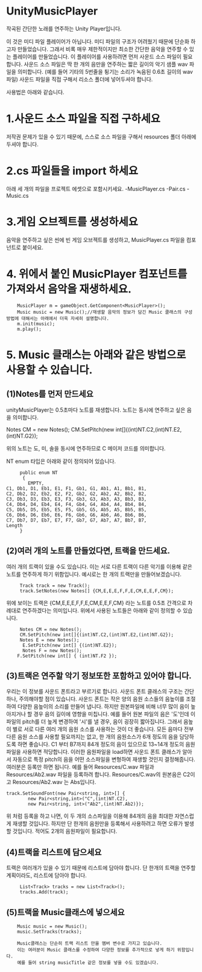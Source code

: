 # UnityMusicPlayer
작곡된 간단한 노래를 연주하는 Unity Player입니다.

이 것은 미디 파일 플레이어가 아닙니다. 미디 파일의 구조가 어려웠기 때문에 단순화 하고자 만들었습니다.
그래서 비록 매우 제한적이지만 최소한 간단한 음악을 연주할 수 있는 플레이어를 만들었습니다.
이 플레이어를 사용하려면 먼저 사운드 소스 파일이 필요합니다.
사운드 소스 파일은 딱 한 개의 음만을 연주하는 짧은 길이의 악기 샘플 wav 파일을 의미합니다.
(예를 들어 기타의 5번줄을 튕기는 소리가 녹음된 0.6초 길이의 wav 파일)
사운드 파일을 직접 구해서 리소스 폴더에 넣어두셔야 합니다.

사용법은 아래와 같습니다.

# 1.사운드 소스 파일을 직접 구하세요
저작권 문제가 있을 수 있기 때문에, 스스로 소스 파일을 구해서 resources 폴더 아래에 두셔야 합니다.


# 2.cs 파일들을 import 하세요
아래 세 개의 파일을 프로젝트 에셋으로 포함시키세요.
-MusicPlayer.cs
-Pair.cs
-Music.cs

# 3.게임 오브젝트를 생성하세요
음악을 연주하고 싶은 씬에 빈 게임 오브젝트를 생성하고, MusicPlayer.cs 파일을 컴포넌트로 붙이세요.

# 4. 위에서 붙인 MusicPlayer 컴포넌트를 가져와서 음악을 재생하세요.

        MusicPlayer m = gameObject.GetComponent<MusicPlayer>();
        Music music = new Music();//재생할 음악의 정보가 담긴 Music 클래스의 구성방법에 대해서는 아래에서 더욱 자세히 설명합니다.
        m.init(music);
        m.play();
        
# 5. Music 클래스는 아래와 같은 방법으로 사용할 수 있습니다.
## (1)Notes를 먼저 만드세요
  unityMusicPlayer는 0.5초마다 노트를 재생합니다. 노트는 동시에 연주하고 싶은 음을 의미합니다.
  
  Notes CM = new Notes();
  CM.SetPitch(new int[]{(int)NT.C2,(int)NT.E2,(int)NT.G2});
  
  위의 노트는 도, 미, 솔을 동시에 연주하므로 C 메이저 코드를 의미합니다.
  
  NT enum 타입은 아래와 같이 정의되어 있습니다.
  
         public enum NT
          {
            EMPTY,
    C1, Db1, D1, Eb1, E1, F1, Gb1, G1, Ab1, A1, Bb1, B1,
    C2, Db2, D2, Eb2, E2, F2, Gb2, G2, Ab2, A2, Bb2, B2,
    C3, Db3, D3, Eb3, E3, F3, Gb3, G3, Ab3, A3, Bb3, B3,
    C4, Db4, D4, Eb4, E4, F4, Gb4, G4, Ab4, A4, Bb4, B4,
    C5, Db5, D5, Eb5, E5, F5, Gb5, G5, Ab5, A5, Bb5, B5,
    C6, Db6, D6, Eb6, E6, F6, Gb6, G6, Ab6, A6, Bb6, B6,
    C7, Db7, D7, Eb7, E7, F7, Gb7, G7, Ab7, A7, Bb7, B7,
    Length
         }
  
## (2)여러 개의 노트를 만들었다면, 트랙을 만드세요.
  여러 개의 트랙이 있을 수도 있습니다. 이는 서로 다른 트랙이 다른 악기를 이용해 같은 노트를 연주하게 하기 위함입니다.
  예시로는 한 개의 트랙만을 만들어보겠습니다.
  
         Track track = new Track();
         track.SetNotes(new Notes[] {CM,E,E,E,F,F,E,CM,E,E,F,CM});
  
  위에 보이는 트랙은  {CM,E,E,E,F,F,E,CM,E,E,F,CM} 라는 노트를 0.5초 간격으로 차례대로 연주하겠다는 의미입니다.
  위에서 사용된 노트들은 아래와 같이 정의할 수 있습니다.
  
         Notes CM = new Notes();
         CM.SetPitch(new int[]{(int)NT.C2,(int)NT.E2,(int)NT.G2});
         Notes E = new Notes();
          E.SetPitch(new int[] {(int)NT.E2});
          Notes F = new Notes();
        F.SetPitch(new int[] { (int)NT.F2 });
  
## (3)트랙은 연주할 악기 정보또한 포함하고 있어야 합니다.
  우리는 이 정보를 사운드 폰트라고 부르기로 합니다.
  사운드 폰트 클래스의 구조는 간단하나, 주의해야할 점이 있습니다.
  사운드 폰트는 작은 양의 음원 소스들의 음높이를 조절하여 다양한 음높이의 소리를 만들어 냅니다.
  하지만 원본파일에 비해 너무 많이 음이 높아지거나 할 경우 음의 길이에 영향을 미칩니다.
  예를 들어 원본 파일의 음은 '도'인데 이 파일의 pitch를 더 높게 변경하여 '시'를 낼 경우, 음이 굉장히 짧아집니다.
   그래서 음높이 별로 서로 다른 여러 개의 음원 소스를 사용하는 것이 더 좋습니다.
   모든 음마다 전부 다른 음원 소스를 사용할 필요까지는 없고, 한 개의 음원소스가 6개 정도의 음을 담당하도록 하면 좋습니다.
   C1 부터 B7까지 84개 정도의 음이 있으므로 13~14개 정도의 음원파일을 사용하면 적당합니다.
   이러한 음원파일을 load하면 사운드 폰트 클래스가 알아서 자동으로 특정 pitch의 음을 어떤 소스파일을 변형하여 재생할 것인지 결정해줍니다.
   여러분은 등록만 하면 됩니다.
   예를 들어  Resources/C.wav 파일과 Resources/Ab2.wav 파일을 등록하려 합니다.
    Resources/C.wav의 원본음은 C2이고 Resources/Ab2.wav 는 Abs입니다.
   
    track.SetSoundFont(new Pair<string, int>[] { 
            new Pair<string,int>("C",(int)NT.C2),
            new Pair<string, int>("Ab2",(int)NT.Ab2)});
    
   위 처럼 등록을 하고 나면, 이 두 개의 소스파일을 이용해 84개의 음을 최대한 자연스럽게 재생할 것입니다.
   하지만 단 한개의 음원만을 등록해서 사용하려고 하면 오류가 발생할 것입니다.
   적어도 2개의 음원파일이 필요합니다.
 ## (4)트랙을 리스트에 담으세요
 트랙은 여러개가 있을 수 있기 때문에 리스트에 담아야 합니다. 단 한개의 트랙을 연주할 계획이라도, 리스트에 담아야 합니다.
 
         List<Track> tracks = new List<Track>();
         tracks.Add(track);
  
## (5)트랙을 Music클래스에 넣으세요
        Music music = new Music();
        music.SetTracks(tracks);
        
        Music클래스는 단순히 트랙 리스트 만을 멤버 변수로 가지고 있습니다.
        이는 여러분이 Music 클래스를 수정하여 다양한 정보를 추가적으로 넣게 하기 위함입니다.
        예를 들어 string musicTitle 같은 정보를 넣을 수도 있겠습니다.
